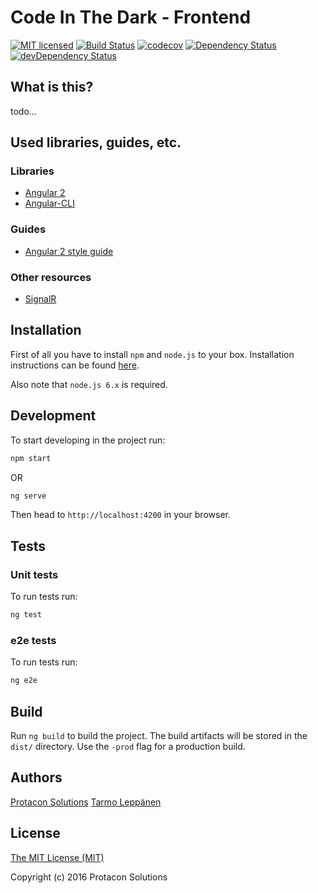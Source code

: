 # Code In The Dark - Frontend
[![MIT licensed](https://img.shields.io/badge/license-MIT-blue.svg)](LICENSE)
[![Build Status](https://travis-ci.org/ProtaconSolutions/citd-frontend.png?branch=master)](https://travis-ci.org/ProtaconSolutions/citd-frontend)
[![codecov](https://codecov.io/gh/ProtaconSolutions/citd-frontend/branch/master/graph/badge.svg)](https://codecov.io/gh/ProtaconSolutions/citd-frontend)
[![Dependency Status](https://david-dm.org/ProtaconSolutions/citd-frontend.svg)](https://david-dm.org/ProtaconSolutions/citd-frontend)
[![devDependency Status](https://david-dm.org/ProtaconSolutions/citd-frontend/dev-status.svg)](https://david-dm.org/ProtaconSolutions/citd-frontend#info=devDependencies)

## What is this?

todo...

## Used libraries, guides, etc.

### Libraries
 * [Angular 2](https://github.com/angular/angular)
 * [Angular-CLI](https://github.com/angular/angular-cli)
 
### Guides
 * [Angular 2 style guide](https://angular.io/docs/ts/latest/guide/style-guide.html)
 
### Other resources
 * [SignalR](https://www.asp.net/signalr)

## Installation
First of all you have to install `npm` and `node.js` to your box. Installation instructions can
be found [here](https://github.com/joyent/node/wiki/Installing-Node.js-via-package-manager). 

Also note that ```node.js 6.x``` is required.

## Development
To start developing in the project run:

```bash
npm start
``` 
OR
```bash
ng serve
```

Then head to `http://localhost:4200` in your browser.

## Tests

### Unit tests
To run tests run:
```bash
ng test
```

### e2e tests
To run tests run:
```bash
ng e2e
```

## Build
Run `ng build` to build the project. The build artifacts will be stored in the `dist/` directory. Use the `-prod` flag for a production build.

## Authors
[Protacon Solutions](http://www.protacon.com)
[Tarmo Leppänen](https://github.com/tarlepp)

## License
[The MIT License (MIT)](LICENSE)

Copyright (c) 2016 Protacon Solutions
